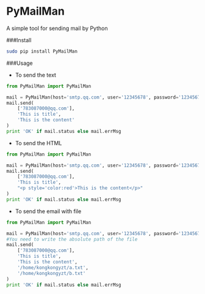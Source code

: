PyMailMan
===
A simple tool for sending mail by Python

###Install
```sh
sudo pip install PyMailMan
```

###Usage
+ To send the text

```python
from PyMailMan import PyMailMan

mail = PyMailMan(host='smtp.qq.com', user='12345678', password='12345678')
mail.send(
    ['783087000@qq.com'], 
    'This is title', 
    'This is the content'
)
print 'OK' if mail.status else mail.errMsg
```

+ To send the HTML

```python
from PyMailMan import PyMailMan

mail = PyMailMan(host='smtp.qq.com', user='12345678', password='12345678')
mail.send(
    ['783087000@qq.com'],
    'This is title', 
    "<p style='color:red'>This is the content</p>"
)
print 'OK' if mail.status else mail.errMsg
```

+ To send the email with file

```python
from PyMailMan import PyMailMan

mail = PyMailMan(host='smtp.qq.com', user='12345678', password='12345678')
#You need to write the absolute path of the file
mail.send(
    ['783087000@qq.com'], 
    'This is title', 
    'This is the content',
    '/home/kongkongyzt/a.txt',
    '/home/kongkongyzt/b.txt'
)
print 'OK' if mail.status else mail.errMsg
```
